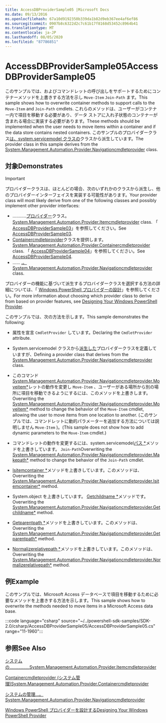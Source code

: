 ```yaml
---
title: AccessDBProviderSample05 |Microsoft Docs
ms.date: 09/13/2016
ms.openlocfilehash: 67a10d9192350b339da1b82d9eb367ee4af6ef86
ms.sourcegitcommit: 0907b8c6322d2c7c61b17f8168d53452c8964b41
ms.translationtype: MT
ms.contentlocale: ja-JP
ms.lasthandoff: 08/05/2020
ms.locfileid: "87786851"
---
```

# <a name="accessdbprovidersample05"></a><span data-ttu-id="7764d-102">AccessDBProviderSample05</span><span class="sxs-lookup"><span data-stu-id="7764d-102">AccessDBProviderSample05</span></span>

<span data-ttu-id="7764d-103">このサンプルでは、およびコマンドレットの呼び出しをサポートするためにコンテナーメソッドを上書きする方法を示し `Move-Item` `Join-Path` ます。</span><span class="sxs-lookup"><span data-stu-id="7764d-103">This sample shows how to overwrite container methods to support calls to the `Move-Item` and `Join-Path` cmdlets.</span></span> <span data-ttu-id="7764d-104">これらのメソッドは、ユーザーがコンテナー内で項目を移動する必要があり、データ ストアに入れ子状態のコンテナーが含まれる場合に実装する必要があります。</span><span class="sxs-lookup"><span data-stu-id="7764d-104">These methods should be implemented when the user needs to move items within a container and if the data store contains nested containers.</span></span> <span data-ttu-id="7764d-105">このサンプルのプロバイダークラス[は、system.servicemodel クラスの](/dotnet/api/System.Management.Automation.Provider.NavigationCmdletProvider)クラスから派生しています。</span><span class="sxs-lookup"><span data-stu-id="7764d-105">The provider class in this sample derives from the [System.Management.Automation.Provider.Navigationcmdletprovider](/dotnet/api/System.Management.Automation.Provider.NavigationCmdletProvider) class.</span></span>

## <a name="demonstrates"></a><span data-ttu-id="7764d-106">対象</span><span class="sxs-lookup"><span data-stu-id="7764d-106">Demonstrates</span></span>

> [!IMPORTANT]
> <span data-ttu-id="7764d-107">プロバイダークラスは、ほとんどの場合、次のいずれかのクラスから派生し、他のプロバイダーインターフェイスを実装する可能性があります。</span><span class="sxs-lookup"><span data-stu-id="7764d-107">Your provider class will most likely derive from one of the following classes and possibly implement other provider interfaces:</span></span>
>
> - <span data-ttu-id="7764d-108">...........[プロバイダー](/dotnet/api/System.Management.Automation.Provider.ItemCmdletProvider)クラス。</span><span class="sxs-lookup"><span data-stu-id="7764d-108">[System.Management.Automation.Provider.Itemcmdletprovider](/dotnet/api/System.Management.Automation.Provider.ItemCmdletProvider) class.</span></span> <span data-ttu-id="7764d-109">「 [AccessDBProviderSample03](./accessdbprovidersample03.md)」を参照してください。</span><span class="sxs-lookup"><span data-stu-id="7764d-109">See [AccessDBProviderSample03](./accessdbprovidersample03.md).</span></span>
> - <span data-ttu-id="7764d-110">[Containercmdletprovider](/dotnet/api/System.Management.Automation.Provider.ContainerCmdletProvider)クラスを提供します。</span><span class="sxs-lookup"><span data-stu-id="7764d-110">[System.Management.Automation.Provider.Containercmdletprovider](/dotnet/api/System.Management.Automation.Provider.ContainerCmdletProvider) class.</span></span> <span data-ttu-id="7764d-111">「 [AccessDBProviderSample04](./accessdbprovidersample04.md)」を参照してください。</span><span class="sxs-lookup"><span data-stu-id="7764d-111">See [AccessDBProviderSample04](./accessdbprovidersample04.md).</span></span>
> - <span data-ttu-id="7764d-112">...... [.。](/dotnet/api/System.Management.Automation.Provider.NavigationCmdletProvider)</span><span class="sxs-lookup"><span data-stu-id="7764d-112">[System.Management.Automation.Provider.Navigationcmdletprovider](/dotnet/api/System.Management.Automation.Provider.NavigationCmdletProvider) class.</span></span>
>
> <span data-ttu-id="7764d-113">プロバイダーの機能に基づいて派生するプロバイダークラスを選択する方法の詳細については、「 [Windows PowerShell プロバイダーの設計](./provider-types.md)」を参照してください。</span><span class="sxs-lookup"><span data-stu-id="7764d-113">For more information about choosing which provider class to derive from based on provider features, see [Designing Your Windows PowerShell Provider](./provider-types.md).</span></span>

<span data-ttu-id="7764d-114">このサンプルでは、次の方法を示します。</span><span class="sxs-lookup"><span data-stu-id="7764d-114">This sample demonstrates the following:</span></span>

- <span data-ttu-id="7764d-115">属性を宣言 `CmdletProvider` しています。</span><span class="sxs-lookup"><span data-stu-id="7764d-115">Declaring the `CmdletProvider` attribute.</span></span>

- <span data-ttu-id="7764d-116">System.servicemodel クラスから[派生した](/dotnet/api/System.Management.Automation.Provider.NavigationCmdletProvider)プロバイダークラスを定義していますが、</span><span class="sxs-lookup"><span data-stu-id="7764d-116">Defining a provider class that derives from the [System.Management.Automation.Provider.Navigationcmdletprovider](/dotnet/api/System.Management.Automation.Provider.NavigationCmdletProvider) class.</span></span>

- <span data-ttu-id="7764d-117">このコマンド[System.Management.Automation.Provider.Navigationcmdletprovider.Moveitem\*](/dotnet/api/System.Management.Automation.Provider.NavigationCmdletProvider.MoveItem)レットの動作を変更し `Move-Item` 、ユーザーがある場所から別の場所に項目を移動できるようにするには、このメソッドを上書きします。</span><span class="sxs-lookup"><span data-stu-id="7764d-117">Overwriting the [System.Management.Automation.Provider.Navigationcmdletprovider.Moveitem\*](/dotnet/api/System.Management.Automation.Provider.NavigationCmdletProvider.MoveItem) method to change the behavior of the `Move-Item` cmdlet, allowing the user to move items from one location to another.</span></span> <span data-ttu-id="7764d-118">(このサンプルでは、コマンドレットに動的パラメーターを追加する方法については説明しません `Move-Item` )。</span><span class="sxs-lookup"><span data-stu-id="7764d-118">(This sample does not show how to add dynamic parameters to the `Move-Item` cmdlet.)</span></span>

- <span data-ttu-id="7764d-119">コマンドレットの動作を変更するには、system.servicemodel[パス \*](/dotnet/api/System.Management.Automation.Provider.NavigationCmdletProvider.MakePath)メソッドを上書きしています。 `Join-Path`</span><span class="sxs-lookup"><span data-stu-id="7764d-119">Overwriting the [System.Management.Automation.Provider.Navigationcmdletprovider.Makepath\*](/dotnet/api/System.Management.Automation.Provider.NavigationCmdletProvider.MakePath) method to change the behavior of the `Join-Path` cmdlet.</span></span>

- <span data-ttu-id="7764d-120">[Isitemcontainer \*](/dotnet/api/System.Management.Automation.Provider.NavigationCmdletProvider.IsItemContainer)メソッドを上書きしています。このメソッドは、</span><span class="sxs-lookup"><span data-stu-id="7764d-120">Overwriting the [System.Management.Automation.Provider.Navigationcmdletprovider.Isitemcontainer\*](/dotnet/api/System.Management.Automation.Provider.NavigationCmdletProvider.IsItemContainer) method.</span></span>

- <span data-ttu-id="7764d-121">System.object を上書きしています。 [Getchildname \*](/dotnet/api/System.Management.Automation.Provider.NavigationCmdletProvider.GetChildName)メソッドです。</span><span class="sxs-lookup"><span data-stu-id="7764d-121">Overwriting the [System.Management.Automation.Provider.Navigationcmdletprovider.Getchildname\*](/dotnet/api/System.Management.Automation.Provider.NavigationCmdletProvider.GetChildName) method.</span></span>

- <span data-ttu-id="7764d-122">[Getparentpath \*](/dotnet/api/System.Management.Automation.Provider.NavigationCmdletProvider.GetParentPath)メソッドを上書きしています。このメソッドは、</span><span class="sxs-lookup"><span data-stu-id="7764d-122">Overwriting the [System.Management.Automation.Provider.Navigationcmdletprovider.Getparentpath\*](/dotnet/api/System.Management.Automation.Provider.NavigationCmdletProvider.GetParentPath) method.</span></span>

- <span data-ttu-id="7764d-123">[Normalizerelativepath \*](/dotnet/api/System.Management.Automation.Provider.NavigationCmdletProvider.NormalizeRelativePath)メソッドを上書きしています。このメソッドは、</span><span class="sxs-lookup"><span data-stu-id="7764d-123">Overwriting the [System.Management.Automation.Provider.Navigationcmdletprovider.Normalizerelativepath\*](/dotnet/api/System.Management.Automation.Provider.NavigationCmdletProvider.NormalizeRelativePath) method.</span></span>

## <a name="example"></a><span data-ttu-id="7764d-124">例</span><span class="sxs-lookup"><span data-stu-id="7764d-124">Example</span></span>

<span data-ttu-id="7764d-125">このサンプルでは、Microsoft Access データベースで項目を移動するために必要なメソッドを上書きする方法を示します。</span><span class="sxs-lookup"><span data-stu-id="7764d-125">This sample shows how to overwrite the methods needed to move items in a Microsoft Access data base.</span></span>

:::code language="csharp" source="~/../powershell-sdk-samples/SDK-2.0/csharp/AccessDBProviderSample05/AccessDBProviderSample05.cs" range="11-1960":::

## <a name="see-also"></a><span data-ttu-id="7764d-126">参照</span><span class="sxs-lookup"><span data-stu-id="7764d-126">See Also</span></span>

[<span data-ttu-id="7764d-127">システムの................</span><span class="sxs-lookup"><span data-stu-id="7764d-127">System.Management.Automation.Provider.Itemcmdletprovider</span></span>](/dotnet/api/System.Management.Automation.Provider.ItemCmdletProvider)

[<span data-ttu-id="7764d-128">Containercmdletprovider (システム管理)</span><span class="sxs-lookup"><span data-stu-id="7764d-128">System.Management.Automation.Provider.Containercmdletprovider</span></span>](/dotnet/api/System.Management.Automation.Provider.ContainerCmdletProvider)

[<span data-ttu-id="7764d-129">システムの管理...。</span><span class="sxs-lookup"><span data-stu-id="7764d-129">System.Management.Automation.Provider.Navigationcmdletprovider</span></span>](/dotnet/api/System.Management.Automation.Provider.NavigationCmdletProvider)

[<span data-ttu-id="7764d-130">Windows PowerShell プロバイダーを設計する</span><span class="sxs-lookup"><span data-stu-id="7764d-130">Designing Your Windows PowerShell Provider</span></span>](./provider-types.md)
